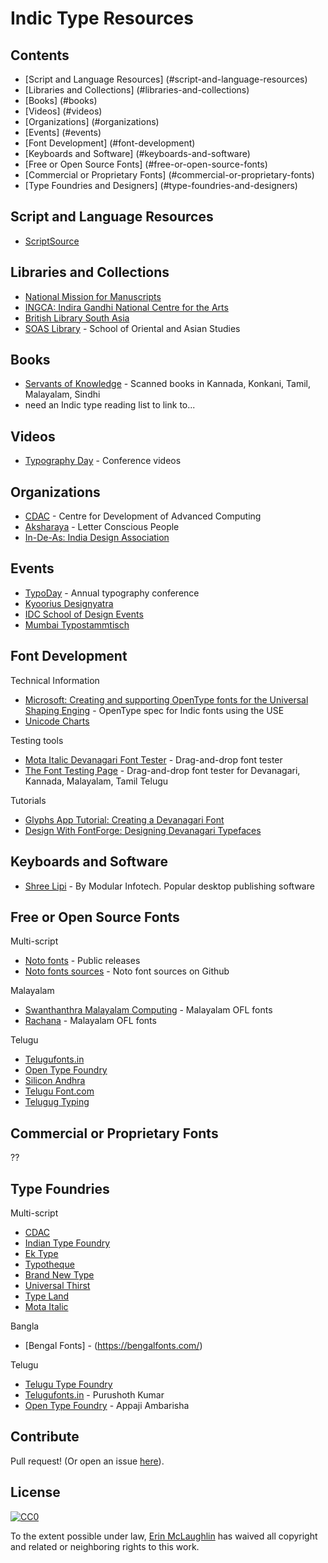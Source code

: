 # Indic Type Resources

## Contents

- [Script and Language Resources] (#script-and-language-resources)
- [Libraries and Collections] (#libraries-and-collections)
- [Books] (#books)
- [Videos] (#videos)
- [Organizations] (#organizations)
- [Events] (#events)
- [Font Development] (#font-development)
- [Keyboards and Software] (#keyboards-and-software)
- [Free or Open Source Fonts] (#free-or-open-source-fonts)
- [Commercial or Proprietary Fonts] (#commercial-or-proprietary-fonts)
- [Type Foundries and Designers] (#type-foundries-and-designers)



## Script and Language Resources
- [ScriptSource](https://www.scriptsource.org/cms/scripts/page.php?)

## Libraries and Collections
- [National Mission for Manuscripts](https://www.namami.gov.in/)
- [INGCA: Indira Gandhi National Centre for the Arts](http://ignca.gov.in/online-digital-resources/)
- [British Library South Asia](https://www.bl.uk/subjects/south-asia)
- [SOAS Library](https://www.soas.ac.uk/library/) - School of Oriental and Asian Studies

## Books
- [Servants of Knowledge](https://archive.org/details/ServantsOfKnowledge?&sort=-week&page=1) - Scanned books in Kannada, Konkani, Tamil, Malayalam, Sindhi
- need an Indic type reading list to link to...

## Videos
- [Typography Day](https://www.youtube.com/channel/UCiwFfiuw7igGGeK3fbD7r4w) - Conference videos

## Organizations
- [CDAC](https://www.cdac.in/) - Centre for Development of Advanced Computing
- [Aksharaya](http://aksharaya.org/en/landing/) - Letter Conscious People
- [In-De-As: India Design Association](http://www.in-de-as.org/)

## Events
- [TypoDay](http://www.typoday.in/) - Annual typography conference
- [Kyoorius Designyatra](https://designyatra.com/)
- [IDC School of Design Events](http://www.idc.iitb.ac.in/Event)
- [Mumbai Typostammtisch](https://www.instagram.com/mumbai_typostammtisch/?hl=en)

## Font Development

Technical Information
- [Microsoft: Creating and supporting OpenType fonts for the Universal Shaping Enging](https://docs.microsoft.com/en-us/typography/script-development/use) - OpenType spec for Indic fonts using the USE
- [Unicode Charts](https://unicode.org/charts/)

Testing tools
- [Mota Italic Devanagari Font Tester](https://www.motaitalic.com/tools/font-tester/devanagari/) - Drag-and-drop font tester
- [The Font Testing Page](https://www.musictypefoundry.com/text-font-testing/index-kannada.php) - Drag-and-drop font tester for Devanagari, Kannada, Malayalam, Tamil Telugu

Tutorials
- [Glyphs App Tutorial: Creating a Devanagari Font](https://glyphsapp.com/learn/creating-a-devanagari-font)
- [Design With FontForge: Designing Devanagari Typefaces](http://designwithfontforge.com/en-US/Designing_Devanagari_Typefaces.html)

## Keyboards and Software
- [Shree Lipi](https://www.modular-infotech.com/html/shreelipi.html) - By Modular Infotech. Popular desktop publishing software

## Free or Open Source Fonts

Multi-script
- [Noto fonts](https://www.google.com/get/noto/) - Public releases
- [Noto fonts sources](https://github.com/googlefonts/noto-source) - Noto font sources on Github

Malayalam
- [Swanthanthra Malayalam Computing](https://smc.org.in/fonts/) - Malayalam OFL fonts
- [Rachana](http://rachana.org.in/) - Malayalam OFL fonts

Telugu
- [Telugufonts.in](https://telugufonts.in/)
- [Open Type Foundry](http://opentypefoundry.com/)
- [Silicon Andhra](https://fonts.siliconandhra.org/)
- [Telugu Font.com](https://www.telugufont.com/index.php)
- [Telugug Typing](https://telugu.indiatyping.com/index.php/download-telugu-font)

## Commercial or Proprietary Fonts
??

## Type Foundries
Multi-script
- [CDAC](https://www.cdac.in/index.aspx?id=down_typeface)
- [Indian Type Foundry](https://www.indiantypefoundry.com/)
- [Ek Type](https://ektype.in/)
- [Typotheque](https://www.typotheque.com/fonts/indic)
- [Brand New Type](https://www.brandnewtype.com/) 
- [Universal Thirst](https://universalthirst.com/)
- [Type Land](https://type.land)
- [Mota Italic](https://www.motaitalic.com/)

Bangla
- [Bengal Fonts] - (https://bengalfonts.com/)

Telugu
- [Telugu Type Foundry](http://telugutype.com/)
- [Telugufonts.in](https://telugufonts.in/) - Purushoth Kumar
- [Open Type Foundry](http://opentypefoundry.com/) - Appaji Ambarisha




## Contribute
Pull request! (Or open an issue [here](https://github.com/fontwala/Indic-type-resources/issues)).


## License
[![CC0](https://licensebuttons.net/p/zero/1.0/88x31.png)](https://creativecommons.org/publicdomain/zero/1.0/)

To the extent possible under law, [Erin McLaughlin](https://github.com/fontwala) has waived all copyright and related or neighboring rights to this work.
